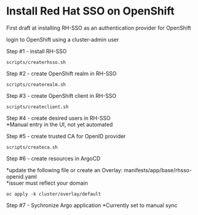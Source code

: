 # Install Red Hat SSO on OpenShift
First draft at installing RH-SSO as an authentication provider for OpenShift

login to OpenShift using a cluster-admin user

Step #1 - install RH-SSO
```
scripts/createrhsso.sh
```

Step #2 - create OpenShift realm in RH-SSO
```
scripts/createrealm.sh
```

Step #3 - create OpenShift client in RH-SSO
```
scripts/createclient.sh
```


Step #4 - create desired users in RH-SSO   
*Manual entry in the UI, not yet automated

Step #5 - create trusted CA for OpenID provider
```
scripts/createca.sh
```


Step #6 - create resources in ArgoCD

*update the following file or create an Overlay: manifests/app/base/rhsso-openid.yaml  
*issuer must reflect your domain
```
oc apply -k cluster/overlay/default
```

Step #7 - Sychronize Argo application
*Currently set to manual sync